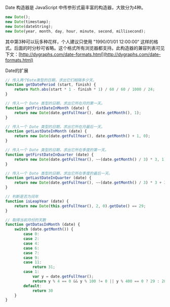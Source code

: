 Date 构造器是 JavaScript 中传参形式最丰富的构造器，大致分为4种。

```js
new Date();
new Date(timestamp);
new Date(dateString);
new Date(year, month, day, hour, minute, second, millisecond);
```

其中第3种可以玩多种花样，个人建议只使用 "1990/01/01 12:00:00“ 这样的格式。后面的时分秒可省略。这个格式所有浏览器都支持。此构造器的兼容列表可见下文：[http://dygraphs.com/date-formats.html](http://dygraphs.com/date-formats.html)

Date的扩展

```js
// 传入两个Date类型的日期，求出它们相隔多少天。
function getDatePeriod (start, finish) {
    return Math.abs(start * 1 - finish * 1) / 60 / 60 / 1000 / 24;
}

// 传入一个 Date 类型的日期，求出它所在月的第一天。
function getFristDateInMonth (date) {
    return new Date(date.getFullYear(), date.getMonth(), 1);
}

// 传入一个 Date 类型的日期，求出它所在月最后一天。
function getLastDateInMonth (date) {
    return new Date(date.getFullYear(), date.getMonth() + 1, 0);
}

// 传入一个 Date 类型的日期，求出它所在季度的第一天。
function getFirstDateInQuarter (date) {
    return new Date(date.getFullYear(), ~~(date.getMonth() / 3) * 3, 1);
}

// 传入一个 Date 类型的日期，求出它所在季度的最后一天。
function getLastDateInQuarter (date) {
    return new Date(date.getFullYear(), ~~(date.getMonth() / 3) * 3 + 3, 0);
}

// 判断是否为闰年
function isLeapYear (date) {
    return new Date(this.getFullYear(), 2, 0).getDate() == 29;
}

// 取得当前月份的天数
function getDatasInMonth (date) {
    switch (date.getMonth()) {
        case 0:
        case 2:
        case 4:
        case 6:
        case 7:
        case 9:
        case 11:
            return 31;
        case 1:
            var y = date.getFullYear();
            return y % 4 == 0 && y % 100 != 0 || y % 400 == 0 ? 29 : 28;
        default:
            return 30
    }
}
```



